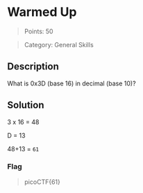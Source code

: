 # Warmed Up

> Points: 50

> Category: General Skills

## Description
What is 0x3D (base 16) in decimal (base 10)?

## Solution
3 x 16 = 48

D = 13

48+13 = ``61``
### Flag
> picoCTF{61}
